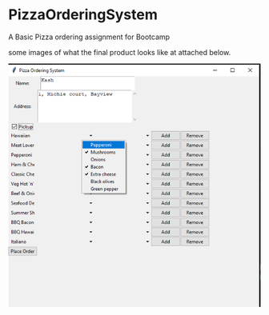 # PizzaOrderingSystem
A Basic Pizza ordering assignment for Bootcamp

some images of what the final product looks like at attached below.

![](Images/Capture1.png)
